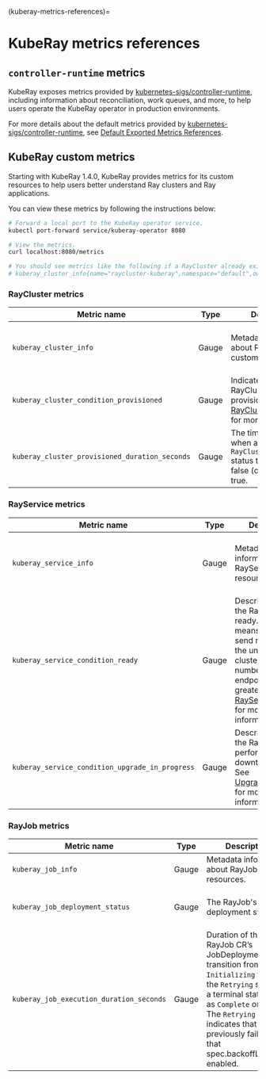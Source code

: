 (kuberay-metrics-references)=

# KubeRay metrics references

## `controller-runtime` metrics
KubeRay exposes metrics provided by [kubernetes-sigs/controller-runtime](https://github.com/kubernetes-sigs/controller-runtime), including information about reconciliation, work queues, and more, to help users operate the KubeRay operator in production environments.

For more details about the default metrics provided by [kubernetes-sigs/controller-runtime](https://github.com/kubernetes-sigs/controller-runtime), see [Default Exported Metrics References](https://book.kubebuilder.io/reference/metrics-reference).

## KubeRay custom metrics

Starting with KubeRay 1.4.0, KubeRay provides metrics for its custom resources to help users better understand Ray clusters and Ray applications.

You can view these metrics by following the instructions below:
```sh
# Forward a local port to the KubeRay operator service.
kubectl port-forward service/kuberay-operator 8080

# View the metrics.
curl localhost:8080/metrics

# You should see metrics like the following if a RayCluster already exists:  
# kuberay_cluster_info{name="raycluster-kuberay",namespace="default",owner_kind="None"} 1
```

### RayCluster metrics


| Metric name                                      | Type  | Description                                                                                                                | Labels                                                               |
|--------------------------------------------------|-------|----------------------------------------------------------------------------------------------------------------------------|--------------------------------------------------------------------|
| `kuberay_cluster_info`                           | Gauge | Metadata information about RayCluster custom resources.                                                                     | `namespace`: &lt;RayCluster-namespace&gt;<br/> `name`: &lt;RayCluster-name&gt;<br/> `owner_kind`: &lt;RayJob\|RayService\|None&gt; |
| `kuberay_cluster_condition_provisioned`          | Gauge | Indicates whether the RayCluster is provisioned. See [RayClusterProvisioned](https://github.com/ray-project/kuberay/blob/7c6aedff5b4106281f50e87a7e9e177bf1237ec7/ray-operator/apis/ray/v1/raycluster_types.go#L214) for more information.                                      | `namespace`: &lt;RayCluster-namespace&gt;<br/> `name`: &lt;RayCluster-name&gt;<br/> `condition`: &lt;true\|false&gt;               |
| `kuberay_cluster_provisioned_duration_seconds`   | Gauge | The time, in seconds, when a RayCluster's `RayClusterProvisioned` status transitions from false (or unset) to true.         | `namespace`: &lt;RayCluster-namespace&gt;<br/> `name`: &lt;RayCluster-name&gt;                                              |

### RayService metrics

| Metric name                                       | Type  | Description                                                | Labels                                                               |
|--------------------------------------------------|-------|------------------------------------------------------------|--------------------------------------------------------------------|
| `kuberay_service_info`                           | Gauge | Metadata information about RayService custom resources.     | `namespace`: &lt;RayService-namespace&gt;<br/> `name`: &lt;RayService-name&gt;                                               |
| `kuberay_service_condition_ready`                | Gauge | Describes whether the RayService is ready. Ready means users can send requests to the underlying cluster and the number of serve endpoints is greater than 0. See [RayServiceReady](https://github.com/ray-project/kuberay/blob/33ee6724ca2a429c77cb7ff5821ba9a3d63f7c34/ray-operator/apis/ray/v1/rayservice_types.go#L135) for more information.                                           | `namespace`: &lt;RayService-namespace&gt;<br/> `name`: &lt;RayService-name&gt;                                             |
| `kuberay_service_condition_upgrade_in_progress`  | Gauge | Describes whether the RayService is performing a zero-downtime upgrade. See [UpgradeInProgress](https://github.com/ray-project/kuberay/blob/33ee6724ca2a429c77cb7ff5821ba9a3d63f7c34/ray-operator/apis/ray/v1/rayservice_types.go#L137) for more information.                                         | `namespace`: &lt;RayService-namespace&gt;<br/> `name`: &lt;RayService-name&gt;                                              |

### RayJob metrics

| Metric name                                       | Type  | Description                                                | Labels                                                                   |
|--------------------------------------------------|-------|------------------------------------------------------------|---------------------------------------------------------------------------|
| `kuberay_job_info`                               | Gauge | Metadata information about RayJob custom resources.         | `namespace`: &lt;RayJob-namespace&gt;<br/> `name`: &lt;RayJob-name&gt;                                                   |
| `kuberay_job_deployment_status`                  | Gauge | The RayJob's current deployment status.                      | `namespace`: &lt;RayJob-namespace&gt;<br/> `name`: &lt;RayJob-name&gt;<br/> `deployment_status`: &lt;New\|Initializing\|Running\|Complete\|Failed\|Suspending\|Suspended\|Retrying\|Waiting&gt;                          |
| `kuberay_job_execution_duration_seconds`         | Gauge | Duration of the RayJob CR’s JobDeploymentStatus transition from `Initializing` to either the `Retrying` state or a terminal state, such as `Complete` or `Failed`. The `Retrying` state indicates that the CR previously failed and that spec.backoffLimit is enabled.   | `namespace`: &lt;RayJob-namespace&gt;<br/> `name`: &lt;RayJob-name&gt;<br/> `job_deployment_status`: &lt;Complete\|Failed&gt;<br/> `retry_count`: &lt;count&gt; |


